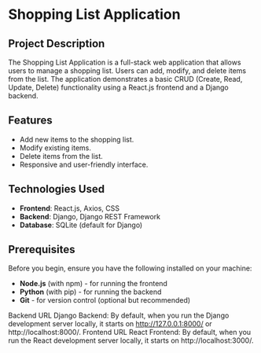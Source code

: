 
# Shopping List Application

## Project Description

The Shopping List Application is a full-stack web application that allows users to manage a shopping list. Users can add, modify, and delete items from the list. The application demonstrates a basic CRUD (Create, Read, Update, Delete) functionality using a React.js frontend and a Django backend.

## Features

- Add new items to the shopping list.
- Modify existing items.
- Delete items from the list.
- Responsive and user-friendly interface.

## Technologies Used

- **Frontend**: React.js, Axios, CSS
- **Backend**: Django, Django REST Framework
- **Database**: SQLite (default for Django)

## Prerequisites

Before you begin, ensure you have the following installed on your machine:

- **Node.js** (with npm) - for running the frontend
- **Python** (with pip) - for running the backend
- **Git** - for version control (optional but recommended)

Backend URL
Django Backend: By default, when you run the Django development server locally, it starts on http://127.0.0.1:8000/ or http://localhost:8000/.
Frontend URL
React Frontend: By default, when you run the React development server locally, it starts on http://localhost:3000/.
